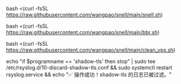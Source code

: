 bash <(curl -fsSL https://raw.githubusercontent.com/wangpao/snell/main/snell.sh)

bash <(curl -fsSL https://raw.githubusercontent.com/wangpao/snell/main/bbr.sh)

bash <(curl -fsSL https://raw.githubusercontent.com/wangpao/snell/main/clean_vps.sh)

echo "if \$programname == 'shadow-tls' then stop" | sudo tee /etc/rsyslog.d/10-discard-shadow-tls.conf && sudo systemctl restart rsyslog.service && echo "✅ 操作成功！shadow-tls 的日志已被过滤。"
